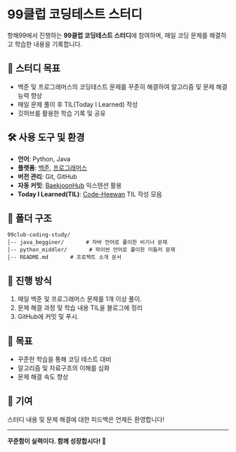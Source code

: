 # 99클럽 코딩테스트 스터디

항해99에서 진행하는 **99클럽 코딩테스트 스터디**에 참여하며, 매일 코딩 문제를 해결하고 학습한 내용을 기록합니다.

## 📌 스터디 목표
- 백준 및 프로그래머스의 코딩테스트 문제를 꾸준히 해결하여 알고리즘 및 문제 해결 능력 향상
- 매일 문제 풀이 후 TIL(Today I Learned) 작성
- 깃허브를 활용한 학습 기록 및 공유

## 🛠️ 사용 도구 및 환경
- **언어**: Python, Java
- **플랫폼**: [백준](https://www.acmicpc.net/), [프로그래머스](https://programmers.co.kr/)
- **버전 관리**: Git, GitHub
- **자동 커밋**: [BaekjoonHub](https://github.com/BaekjoonHub/BaekjoonHub) 익스텐션 활용
- **Today I Learned(TIL)**: [Code-Heewan](https://do-heewan.tistory.com/category/%ED%95%AD%ED%95%B499) TIL 작성 모음

## 📂 폴더 구조
```
99club-coding-study/
│-- java_begginer/       # 자바 언어로 풀이한 비기너 문제
│-- python_middler/       # 파이썬 언어로 풀이한 미들러 문제
│-- README.md       # 프로젝트 소개 문서
```

## 📅 진행 방식
1. 매일 백준 및 프로그래머스 문제를 1개 이상 풀이.
2. 문제 해결 과정 및 학습 내용 TIL을 블로그에 정리
3. GitHub에 커밋 및 푸시.

## 🎯 목표
- 꾸준한 학습을 통해 코딩 테스트 대비
- 알고리즘 및 자료구조의 이해를 심화
- 문제 해결 속도 향상

## 👏 기여
스터디 내용 및 문제 해결에 대한 피드백은 언제든 환영합니다!

---

**꾸준함이 실력이다. 함께 성장합시다! 🚀**
